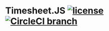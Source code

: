 # Timesheet.JS [![license](https://img.shields.io/github/license/sbstjn/timesheet.js.svg?maxAge=300)](https://github.com/sbstjn/timesheet.js/blob/v2/LICENSE.md) [![CircleCI branch](https://img.shields.io/circleci/project/sbstjn/timesheet.js/v2.svg?maxAge=600)](https://circleci.com/gh/sbstjn/timesheet.js/tree/v2)
